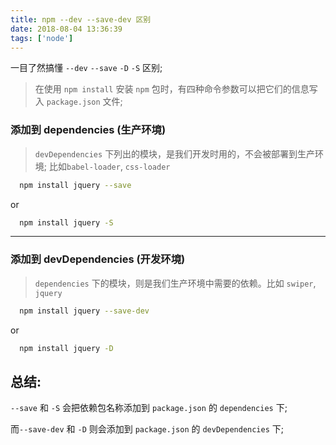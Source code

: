 ```yaml
---
title: npm --dev --save-dev 区别
date: 2018-08-04 13:36:39
tags: ['node']
---
```


一目了然搞懂 `--dev` `--save` `-D` `-S` 区别;

<!-- more -->


> 在使用 `npm install` 安装 `npm` 包时，有四种命令参数可以把它们的信息写入 `package.json` 文件;

### 添加到 dependencies (生产环境)
> `devDependencies` 下列出的模块，是我们开发时用的，不会被部署到生产环境; 比如`babel-loader`, `css-loader`

```bash
  npm install jquery --save
```
or
```bash
  npm install jquery -S
```

---

### 添加到 devDependencies (开发环境)

> `dependencies` 下的模块，则是我们生产环境中需要的依赖。比如 `swiper`, `jquery`

```bash
  npm install jquery --save-dev
```
or
```bash
  npm install jquery -D
```

## 总结:
`--save` 和 `-S` 会把依赖包名称添加到 `package.json` 的 `dependencies` 下;

而`--save-dev` 和 `-D` 则会添加到  `package.json` 的 `devDependencies` 下;


